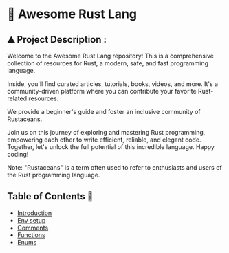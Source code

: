 # 🦀 Awesome Rust Lang 

## ⛰️ Project Description : 

Welcome to the Awesome Rust Lang repository! This is a comprehensive collection of resources for Rust, a modern, safe, and fast programming language. 

Inside, you'll find curated articles, tutorials, books, videos, and more. It's a community-driven platform where you can contribute your favorite Rust-related resources. 

We provide a beginner's guide and foster an inclusive community of Rustaceans. 

Join us on this journey of exploring and mastering Rust programming, empowering each other to write efficient, reliable, and elegant code. Together, let's unlock the full potential of this incredible language. Happy coding!

Note: "Rustaceans" is a term often used to refer to enthusiasts and users of the Rust programming language.

## Table of Contents 📜

- [Introduction](Notes/introduction/README.md)
- [Env setup](https://www.rust-lang.org/learn/get-started)
- [Comments](Notes/comments/README.md)
- [Functions](Notes/funtions/README.md)
- [Enums](Notes/enums/README.md)
